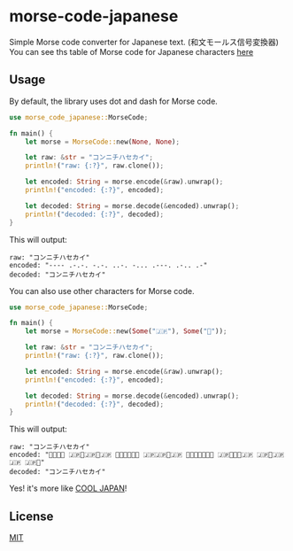 # morse-code-japanese

Simple Morse code converter for Japanese text. (和文モールス信号変換器) You can see ths table of Morse code for Japanese characters [here](https://ja.wikipedia.org/wiki/%E3%83%A2%E3%83%BC%E3%83%AB%E3%82%B9%E7%AC%A6%E5%8F%B7)

## Usage

By default, the library uses dot and dash for Morse code.

```rust
use morse_code_japanese::MorseCode;

fn main() {
    let morse = MorseCode::new(None, None);

    let raw: &str = "コンニチハセカイ";
    println!("raw: {:?}", raw.clone());

    let encoded: String = morse.encode(&raw).unwrap();
    println!("encoded: {:?}", encoded);

    let decoded: String = morse.decode(&encoded).unwrap();
    println!("decoded: {:?}", decoded);
}
```

This will output:

```shell
raw: "コンニチハセカイ"
encoded: "---- .-.-. -.-. ..-. -... .---. .-.. .-"
decoded: "コンニチハセカイ"
```

You can also use other characters for Morse code.

```rust
use morse_code_japanese::MorseCode;

fn main() {
    let morse = MorseCode::new(Some("🇯🇵"), Some("🗻"));

    let raw: &str = "コンニチハセカイ";
    println!("raw: {:?}", raw.clone());

    let encoded: String = morse.encode(&raw).unwrap();
    println!("encoded: {:?}", encoded);

    let decoded: String = morse.decode(&encoded).unwrap();
    println!("decoded: {:?}", decoded);
}
```

This will output:

```shell
raw: "コンニチハセカイ"
encoded: "🗻🗻🗻🗻 🇯🇵🗻🇯🇵🗻🇯🇵 🗻🇯🇵🗻🇯🇵 🇯🇵🇯🇵🗻🇯🇵 🗻🇯🇵🇯🇵🇯🇵 🇯🇵🗻🗻🗻🇯🇵 🇯🇵🗻🇯🇵🇯🇵 🇯🇵🗻"
decoded: "コンニチハセカイ"
```

Yes! it's more like [COOL JAPAN](https://en.wikipedia.org/wiki/Cool_Japan)!

## License

[MIT](./LICENSE)

